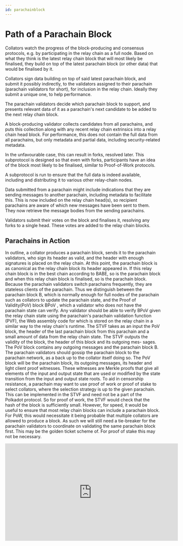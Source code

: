 ```yaml
---
id: parachainblock
---
```


# Path of a Parachain Block

Collators watch the progress of the block-producing and consensus protocols, e.g. by participating
in the relay chain as a full node. Based on what they think is the latest relay chain block that
will most likely be finalised, they build on top of the latest parachain block (or other data) that
would be finalised by it.

Collators sign data building on top of said latest parachain block, and submit it possibly
indirectly, to the validators assigned to their parachain (parachain validators for short), for
inclusion in the relay chain. Ideally they submit a unique one, to help performance.

The parachain validators decide which parachain block to support, and presents relevant data of it
as a parachain's next candidate to be added to the next relay chain block.

A block-producing validator collects candidates from all parachains, and puts this collection along
with any recent relay chain extrinsics into a relay chain head block. For performance, this does not
contain the full data from all parachains, but only metadata and partial data, including
security-related metadata.

In the unfavourable case, this can result in forks, resolved later. This subprotocol is designed so
that even with forks, participants have an idea of the block most likely to be finalised, similar to
Proof-of-Work protocols.

A subprotocol is run to ensure that the full data is indeed available, including and distributing it
to various other relay-chain nodes.

Data submitted from a parachain might include indications that they are sending messages to another
parachain, including metadata to facilitate this. This is now included on the relay chain head(s),
so recipient parachains are aware of which new messages have been sent to them. They now retrieve
the message bodies from the sending parachains.

Validators submit their votes on the block and finalises it, resolving any forks to a single head.
These votes are added to the relay chain blocks.

## Parachains in Action

In outline, a collator produces a parachain block, sends it to the parachain validators, who sign
its header as valid, and the header with enough signatures is placed on the relay chain. At this
point, the parachain block is as canonical as the relay chain block its header appeared in. If this
relay chain block is in the best chain according to BABE, so is the parachain block and when this
relay chain block is finalised, so is the parachain block. Because the parachain validators switch
parachains frequently, they are stateless clients of the parachain. Thus we distinguish between the
parachain block B, which is normally enough for full nodes of the parachain such as collators to
update the parachain state, and the Proof of Validity(PoV) block BPoV , which a validator who does
not have the parachain state can verify. Any validator should be able to verify BPoV given the relay
chain state using the parachain's parachain validation function (PVF), the Web assembly code for
which is stored on the relay chain in a similar way to the relay chain's runtime. The STVF takes as
an input the PoV block, the header of the last parachain block from this parachain and a small
amount of data from the relay chain state. The STVF outputs the validity of the block, the header of
this block and its outgoing mes- sages. The PoV block contains any outgoing messages and the
parachain block B. The parachain validators should gossip the parachain block to the parachain
network, as a back up to the collator itself doing so. The PoV block will be the parachain block,
its outgoing messages, its header and light client proof witnesses. These witnesses are Merkle
proofs that give all elements of the input and output state that are used or modified by the state
transition from the input and output state roots. To aid in censorship resistance, a parachain may
want to use proof of work or proof of stake to select collators, where the selection strategy is up
to the given parachain. This can be implemented in the STVF and need not be a part of the Polkadot
protocol. So for proof of work, the STVF would check that the hash of the block is sufficiently
small. However, for speed, it would be useful to ensure that most relay chain blocks can include a
parachain block. For PoW, this would necessitate it being probable that multiple collators are
allowed to produce a block. As such we will still need a tie-breaker for the parachain validators to
coordinate on validating the same parachain block first. This may be the golden ticket scheme of.
For proof of stake this may not be necessary.

<iframe width="560" height="315" src="https://www.youtube.com/embed/AlnjFIfwOH0" title="YouTube video player" frameborder="0" allow="accelerometer; autoplay; clipboard-write; encrypted-media; gyroscope; picture-in-picture" allowfullscreen></iframe>
